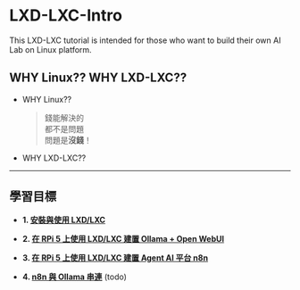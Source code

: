 # LXD-LXC-Intro
This LXD-LXC tutorial is intended for those who want to build their own AI Lab on Linux platform.

## WHY Linux?? WHY LXD-LXC??
- WHY Linux??
  > 錢能解決的<br>都不是問題<br>問題是**沒錢**！

- WHY LXD-LXC??

---
## 學習目標
- **1. [安裝與使用 LXD/LXC](https://github.com/robmlee/LXD-LXC-Intro/blob/main/10.%20Install%20LXD-LXC.md)**

- **2. [在 RPi 5 上使用 LXD/LXC 建置 Ollama + Open WebUI](https://github.com/robmlee/LXD-LXC-Intro/blob/main/20.%20Install%20Ollama%20and%20OpenWebUI.md)**

- **3. [在 RPi 5 上使用 LXD/LXC 建置 Agent AI 平台 n8n](https://github.com/robmlee/LXD-LXC-Intro/blob/main/30.%20Install%20n8n.md)**

- **4. [n8n 與 Ollama 串連](https://github.com/robmlee/LXD-LXC-Intro/blob/main/40.%20Link%20n8n%20node%20to%20Ollama.md)**
  (todo)
 
